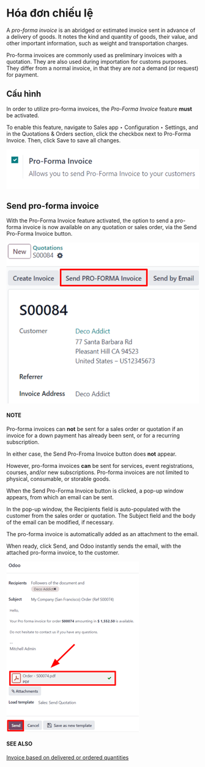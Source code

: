 # Hóa đơn chiếu lệ

A *pro-forma invoice* is an abridged or estimated invoice sent in advance of a delivery of goods. It
notes the kind and quantity of goods, their value, and other important information, such as weight
and transportation charges.

Pro-forma invoices are commonly used as preliminary invoices with a quotation. They are also used
during importation for customs purposes. They differ from a normal invoice, in that they are *not* a
demand (or request) for payment.

## Cấu hình

In order to utilize pro-forma invoices, the *Pro-Forma Invoice* feature **must** be activated.

To enable this feature, navigate to Sales app ‣ Configuration ‣ Settings, and
in the Quotations & Orders section, click the checkbox next to Pro-Forma
Invoice. Then, click Save to save all changes.

![The Pro-Forma Invoice feature setting in the Odoo Sales application.](../../../../.gitbook/assets/pro-forma-setting.png)

## Send pro-forma invoice

With the Pro-Forma Invoice feature activated, the option to send a pro-forma invoice is
now available on any quotation or sales order, via the Send Pro-Forma Invoice button.

![The Send Pro-Forma Invoice button on a typical sales order in Odoo Sales.](../../../../.gitbook/assets/send-pro-forma-invoice-button.png)

#### NOTE
Pro-forma invoices can **not** be sent for a sales order or quotation if an invoice for a down
payment has already been sent, or for a recurring subscription.

In either case, the Send Pro-Froma Invoice button does **not** appear.

However, pro-forma invoices **can** be sent for services, event registrations, courses, and/or
new subscriptions. Pro-forma invoices are not limited to physical, consumable, or storable goods.

When the Send Pro-Forma Invoice button is clicked, a pop-up window appears, from which
an email can be sent.

In the pop-up window, the Recipients field is auto-populated with the customer from the
sales order or quotation. The Subject field and the body of the email can be modified,
if necessary.

The pro-forma invoice is automatically added as an attachment to the email.

When ready, click Send, and Odoo instantly sends the email, with the attached pro-forma
invoice, to the customer.

![The email pop-up window that appears with pro-forma invoice attached in Odoo Sales.](../../../../.gitbook/assets/pro-forma-email-message-pop-up.png)

#### SEE ALSO
[Invoice based on delivered or ordered quantities](applications/sales/sales/invoicing/invoicing_policy.md)
